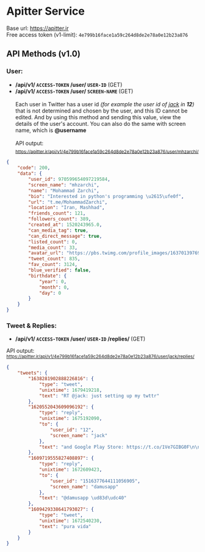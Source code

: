 # Apitter Service

Base url: https://apitter.ir <br>
Free access token (v1-limit): ```4e799b16face1a59c264d8de2e78a0e12b23a876```

## API Methods (v1.0)

### User:
* <b>/api/v1/ ```ACCESS-TOKEN``` /user/ ```USER-ID``` </b>(GET)
* <b>/api/v1/ ```ACCESS-TOKEN``` /user/ ```SCREEN-NAME``` </b>(GET)<br><br>
Each user in Twitter has a user id <i>(for example the user id of [jack](https://twitter.com/jack) in <b>12</b>)</i> that is not determined and chosen by the user, and this ID cannot be edited. And by using this method and sending this value, view the details of the user's account. You can also do the same with screen name, which is <b>@username</b>
<br><br>
API output: <br><sub>https://apitter.ir/api/v1/4e799b16face1a59c264d8de2e78a0e12b23a876/user/mhzarchi/</sub><br>


```json
{
    "code": 200,
    "data": {
        "user_id": 970599654097219584,
        "screen_name": "mhzarchi",
        "name": "Mohammad Zarchi",
        "bio": "Interested in python's programming \u2615\ufe0f",
        "url": "t.me/MohammadZarchi",
        "location": "Iran, Mashhad",
        "friends_count": 121,
        "followers_count": 389,
        "created_at": 1520243965.0,
        "can_media_tag": true,
        "can_direct_message": true,
        "listed_count": 0,
        "media_count": 33,
        "avatar_url": "https://pbs.twimg.com/profile_images/1637013976969015297/0vaARzsm.jpg",
        "tweet_count": 835,
        "fav_count": 3124,
        "blue_verified": false,
        "birthdate": {
            "year": 0,
            "month": 0,
            "day": 0
        }
    }
}
```
### Tweet & Replies:
* <b>/api/v1/ ```ACCESS-TOKEN``` /user/ ```USER-ID``` /replies/ </b>(GET)

API output: <br><sub>https://apitter.ir/api/v1/4e799b16face1a59c264d8de2e78a0e12b23a876/user/jack/replies/</sub><br>


```json
{
    "tweets": {
        "1638281902888226816": {
            "type": "tweet",
            "unixtime": 1679419218,
            "text": "RT @jack: just setting up my twttr"
        },
        "1620552043609096192": {
            "type": "reply",
            "unixtime": 1675192090,
            "to": {
                "user_id": "12",
                "screen_name": "jack"
            },
            "text": "and Google Play Store: https://t.co/1Ve7GIBG0F\n\nand of course, the open web: https://t.co/qXl9xrmtKE (one of many)"
        },
        "1609719555827408897": {
            "type": "reply",
            "unixtime": 1672609423,
            "to": {
                "user_id": "1516377644111056905",
                "screen_name": "damusapp"
            },
            "text": "@damusapp \ud83d\udc40"
        },
        "1609429338641793027": {
            "type": "tweet",
            "unixtime": 1672540230,
            "text": "pura vida"
        }
    }
}
```